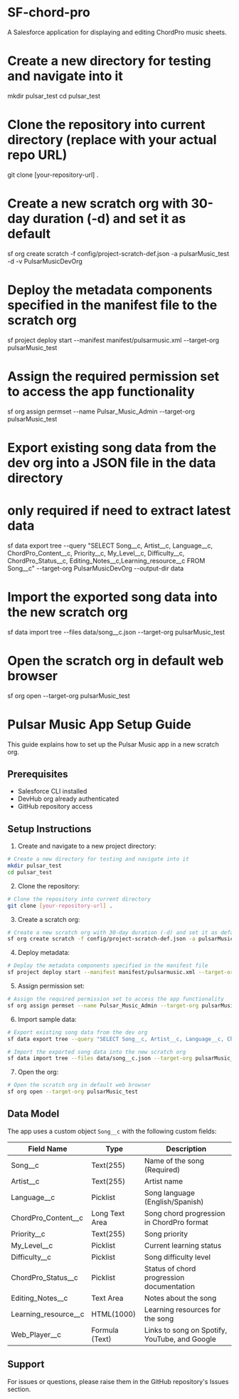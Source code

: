 # SF-chord-pro
A Salesforce application for displaying and editing ChordPro music sheets.  


# Create a new directory for testing and navigate into it
mkdir pulsar_test
cd pulsar_test

# Clone the repository into current directory (replace with your actual repo URL)
git clone [your-repository-url] .

# Create a new scratch org with 30-day duration (-d) and set it as default
sf org create scratch -f config/project-scratch-def.json -a pulsarMusic_test -d -v PulsarMusicDevOrg

# Deploy the metadata components specified in the manifest file to the scratch org
sf project deploy start --manifest manifest/pulsarmusic.xml --target-org pulsarMusic_test

# Assign the required permission set to access the app functionality
sf org assign permset --name Pulsar_Music_Admin --target-org pulsarMusic_test

# Export existing song data from the dev org into a JSON file in the data directory
# only required if need to extract latest data
sf data export tree --query "SELECT Song__c, Artist__c, Language__c, ChordPro_Content__c, Priority__c, My_Level__c, Difficulty__c, ChordPro_Status__c, Editing_Notes__c,Learning_resource__c FROM Song__c" --target-org PulsarMusicDevOrg --output-dir data

# Import the exported song data into the new scratch org
sf data import tree --files data/song__c.json --target-org pulsarMusic_test

# Open the scratch org in default web browser
sf org open --target-org pulsarMusic_test


# Pulsar Music App Setup Guide

This guide explains how to set up the Pulsar Music app in a new scratch org.

## Prerequisites
- Salesforce CLI installed
- DevHub org already authenticated
- GitHub repository access

## Setup Instructions

1. Create and navigate to a new project directory:
```bash
# Create a new directory for testing and navigate into it
mkdir pulsar_test
cd pulsar_test
```

2. Clone the repository:
```bash
# Clone the repository into current directory
git clone [your-repository-url] .
```

3. Create a scratch org:
```bash
# Create a new scratch org with 30-day duration (-d) and set it as default
sf org create scratch -f config/project-scratch-def.json -a pulsarMusic_test -d -v PulsarMusicDevOrg
```

4. Deploy metadata:
```bash
# Deploy the metadata components specified in the manifest file
sf project deploy start --manifest manifest/pulsarmusic.xml --target-org pulsarMusic_test
```

5. Assign permission set:
```bash
# Assign the required permission set to access the app functionality
sf org assign permset --name Pulsar_Music_Admin --target-org pulsarMusic_test
```

6. Import sample data:
```bash
# Export existing song data from the dev org
sf data export tree --query "SELECT Song__c, Artist__c, Language__c, ChordPro_Content__c, Priority__c, My_Level__c, Difficulty__c, ChordPro_Status__c, Editing_Notes__c, Learning_resource__c, Web_Player__c FROM Song__c" --target-org PulsarMusicDevOrg --output-dir data

# Import the exported song data into the new scratch org
sf data import tree --files data/song__c.json --target-org pulsarMusic_test
```

7. Open the org:
```bash
# Open the scratch org in default web browser
sf org open --target-org pulsarMusic_test
```

## Data Model

The app uses a custom object `Song__c` with the following custom fields:

| Field Name | Type | Description |
|------------|------|-------------|
| Song__c | Text(255) | Name of the song (Required) |
| Artist__c | Text(255) | Artist name |
| Language__c | Picklist | Song language (English/Spanish) |
| ChordPro_Content__c | Long Text Area | Song chord progression in ChordPro format |
| Priority__c | Text(255) | Song priority |
| My_Level__c | Picklist | Current learning status |
| Difficulty__c | Picklist | Song difficulty level |
| ChordPro_Status__c | Picklist | Status of chord progression documentation |
| Editing_Notes__c | Text Area | Notes about the song |
| Learning_resource__c | HTML(1000) | Learning resources for the song |
| Web_Player__c | Formula (Text) | Links to song on Spotify, YouTube, and Google |

## Support

For issues or questions, please raise them in the GitHub repository's Issues section.